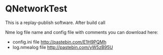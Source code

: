 QNetworkTest
=============

This is a replay-publish software.
After build call <software binary file> <nmea log file name>

Nme log file name and config file with comments you can download here:

* config.ini file http://pastebin.com/E1H9PQMh
* log.nmealog file http://pastebin.com/yW5zB95U